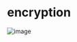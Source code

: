 # encryption
 
![image](https://github.com/user-attachments/assets/19e81eab-482f-4308-b01a-3a8e047a5a9b)
